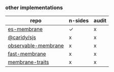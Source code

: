 ### other implementations

repo  | n-sides  | audit
---|---|---
[es-membrane][es-membrane]  | ✓ | x
[@caridy/sjs][@caridy/sjs]  | x | x
[observable-membrane][observable-membrane]  | x | x
[fast-membrane][fast-membrane]  | x | x
[membrane-traits][membrane-traits]  | x | x


[es-membrane]: https://github.com/ajvincent/es-membrane "es-membrane"
[@caridy/sjs]: https://github.com/caridy/secure-javascript-environment/ "secure-javascript-environment"
[observable-membrane]: https://github.com/salesforce/observable-membrane "observable-membrane"
[fast-membrane]: https://github.com/pmdartus/fast-membrane "fast-membrane"
[membrane-traits]: https://github.com/Gozala/membrane-traits "membrane-traits"
